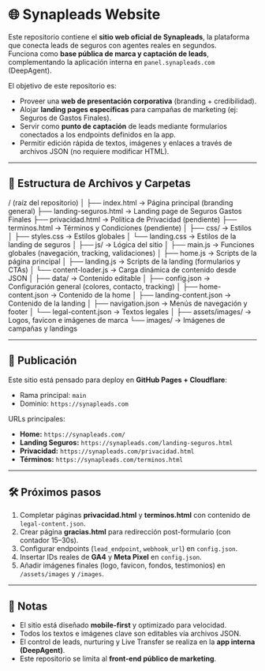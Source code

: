 # 🌐 Synapleads Website

Este repositorio contiene el **sitio web oficial de Synapleads**, la plataforma que conecta leads de seguros con agentes reales en segundos.  
Funciona como **base pública de marca y captación de leads**, complementando la aplicación interna en `panel.synapleads.com` (DeepAgent).

El objetivo de este repositorio es:
- Proveer una **web de presentación corporativa** (branding + credibilidad).
- Alojar **landing pages específicas** para campañas de marketing (ej: Seguros de Gastos Finales).
- Servir como **punto de captación** de leads mediante formularios conectados a los endpoints definidos en la app.
- Permitir edición rápida de textos, imágenes y enlaces a través de archivos JSON (no requiere modificar HTML).

---

## 📂 Estructura de Archivos y Carpetas

/ (raíz del repositorio)
│
├── index.html → Página principal (branding general)
├── landing-seguros.html → Landing page de Seguros Gastos Finales
├── privacidad.html → Política de Privacidad (pendiente)
├── terminos.html → Términos y Condiciones (pendiente)
│
├── css/ → Estilos
│ ├── styles.css → Estilos globales
│ └── landing.css → Estilos de la landing de seguros
│
├── js/ → Lógica del sitio
│ ├── main.js → Funciones globales (navegación, tracking, validaciones)
│ ├── home.js → Scripts de la página principal
│ ├── landing.js → Scripts de la landing (formularios y CTAs)
│ └── content-loader.js → Carga dinámica de contenido desde JSON
│
├── data/ → Contenido editable
│ ├── config.json → Configuración general (colores, contacto, tracking)
│ ├── home-content.json → Contenido de la home
│ ├── landing-content.json → Contenido de la landing
│ ├── navigation.json → Menús de navegación y footer
│ └── legal-content.json → Textos legales
│
├── assets/images/ → Logos, favicon e imágenes de marca
└── images/ → Imágenes de campañas y landings

---

## 🚀 Publicación

Este sitio está pensado para deploy en **GitHub Pages + Cloudflare**:  
- Rama principal: `main`  
- Dominio: `https://synapleads.com`  

URLs principales:  
- **Home:** `https://synapleads.com/`  
- **Landing Seguros:** `https://synapleads.com/landing-seguros.html`  
- **Privacidad:** `https://synapleads.com/privacidad.html`  
- **Términos:** `https://synapleads.com/terminos.html`  

---

## 🛠️ Próximos pasos

1. Completar páginas **privacidad.html** y **terminos.html** con contenido de `legal-content.json`.  
2. Crear página **gracias.html** para redirección post-formulario (con contador 15–30s).  
3. Configurar endpoints (`lead_endpoint`, `webhook_url`) en `config.json`.  
4. Insertar IDs reales de **GA4** y **Meta Pixel** en `config.json`.  
5. Añadir imágenes finales (logo, favicon, fondos, testimonios) en `/assets/images` y `/images`.

---

## 📌 Notas

- El sitio está diseñado **mobile-first** y optimizado para velocidad.  
- Todos los textos e imágenes clave son editables vía archivos JSON.  
- El control de leads, nurturing y Live Transfer se realiza en la **app interna (DeepAgent)**.  
- Este repositorio se limita al **front-end público de marketing**.  
